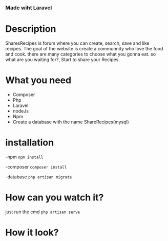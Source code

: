 ### Made wiht Laravel

# Description 

SharesRecipes is forum where you can create, search, save and like recipes. The goal of the website is create a communnity who love the food and cook. there are many categories to choose what you gonna eat. so what are you waiting for?, Start to share your Recipes.

# What you need

- Composer
- Php
- Laravel
- nodeJs
- Npm
- Create a database with the name ShareRecipes(mysql)

# installation

-npm
`npm install`

-composer
`composer install`

-database
`php artisan migrate`

# How can you watch it?

just run the cmd `php artisan serve`

# How it look?

